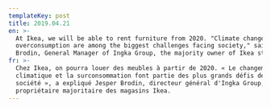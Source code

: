 ```yaml
---
templateKey: post
title: 2019.04.21
en: >-
  At Ikea, we will be able to rent furniture from 2020. "Climate change and
  overconsumption are among the biggest challenges facing society," said Jesper
  Brodin, General Manager of Ingka Group, the majority owner of Ikea stores.
fr: >-
  Chez Ikea, on pourra louer des meubles à partir de 2020. « Le changement
  climatique et la surconsommation font partie des plus grands défis de la
  société », a expliqué Jesper Brodin, directeur général d'Ingka Group,
  propriétaire majoritaire des magasins Ikea.
---
```


